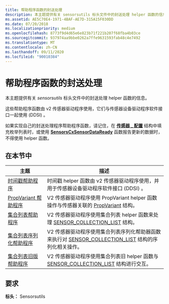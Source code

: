 ```yaml
---
title: 帮助程序函数的封送处理
description: 本主题提供有关 sensorsutils 标头文件中的封送处理 helper 函数的信息。
ms.assetid: AE5C70E4-1971-4BAF-AE7D-315A15F030DD
ms.date: 07/20/2018
ms.localizationpriority: medium
ms.openlocfilehash: 8773f9d4d65e6e823b71f221b207f68fba4b03ce
ms.sourcegitcommit: 937974aa9bbe0262a7ffe9631593fab48c4e7492
ms.translationtype: MT
ms.contentlocale: zh-CN
ms.lasthandoff: 09/11/2020
ms.locfileid: "90010384"
---
```

# <a name="marshalling-helper-functions"></a>帮助程序函数的封送处理


本主题提供有关 *sensorsutils* 标头文件中的封送处理 helper 函数的信息。

这些帮助程序函数由 v2 传感器驱动程序使用，它们与传感器设备驱动程序软件接口一起使用 (DDSI) 。

如果实现自己的封送处理程序帮助程序函数，请记住，在 [**传感器 \_ 配置**](/windows-hardware/drivers/ddi/sensorscx/ns-sensorscx-_sensor_config) 结构中填充枚举列表时，或使用 [**SensorsCxSensorDataReady**](/windows-hardware/drivers/ddi/sensorscx/nf-sensorscx-sensorscxsensordataready) 函数报告更新的数据时，不得使用 helper 函数。

## <a name="in-this-section"></a>在本节中


|主题|描述|
|--|--|
|[时间戳帮助程序](timestamp-helper.md)|时间戳 helper 函数由 v2 传感器驱动程序使用，并用于传感器设备驱动程序软件接口 (DDSI) 。|
|[PropVariant 帮助程序](propvariant-helpers.md)|V2 传感器驱动程序使用 PropVariant helper 函数操作与传感器关联的 [PropVariant](/windows/desktop/api/propidl/ns-propidl-tagpropvariant) 结构。|
|[集合列表帮助程序](collection-list-helpers.md)|V2 传感器驱动程序使用集合列表 helper 函数来处理 [SENSOR_COLLECTION_LIST](/windows-hardware/drivers/ddi/sensorsdef/ns-sensorsdef-sensor_collection_list) 结构。|
|[集合列表序列化帮助程序](collection-list-serialization-helpers.md)|V2 传感器驱动程序使用集合列表序列化帮助器函数来执行对 [SENSOR_COLLECTION_LIST](/windows-hardware/drivers/ddi/sensorsdef/ns-sensorsdef-sensor_collection_list) 结构的序列化相关操作。|
|[集合列表旧版帮助程序](collection-list-legacy-helpers.md)|V2 传感器驱动程序使用集合列表旧 helper 函数与 [SENSOR_COLLECTION_LIST](/windows-hardware/drivers/ddi/sensorsdef/ns-sensorsdef-sensor_collection_list) 结构进行交互。|

 

## <a name="requirements"></a>要求


**标头：** Sensorsutils

 

